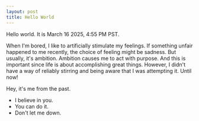 ```yaml
---
layout: post
title: Hello World
---
```


Hello world. It is March 16 2025, 4:55 PM PST.

When I'm bored, I like to artificially stimulate my feelings. If something unfair happened to me recently, the choice of feeling might be sadness. But usually, it's ambition. Ambition causes me to act with purpose. And this is important since life is about accomplishing great things. However, I didn't have a way of reliably stirring and being aware that I was attempting it. Until now!

Hey, it's me from the past.

- I believe in you.
- You can do it.
- Don't let me down.
